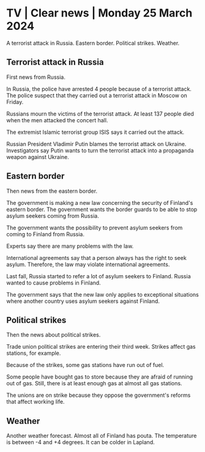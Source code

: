# TV \| Clear news \| Monday 25 March 2024

A terrorist attack in Russia. Eastern border. Political strikes. Weather.

## Terrorist attack in Russia

First news from Russia.

In Russia, the police have arrested 4 people because of a terrorist attack. The police suspect that they carried out a terrorist attack in Moscow on Friday.

Russians mourn the victims of the terrorist attack. At least 137 people died when the men attacked the concert hall.

The extremist Islamic terrorist group ISIS says it carried out the attack.

Russian President Vladimir Putin blames the terrorist attack on Ukraine. Investigators say Putin wants to turn the terrorist attack into a propaganda weapon against Ukraine.

## Eastern border

Then news from the eastern border.

The government is making a new law concerning the security of Finland's eastern border. The government wants the border guards to be able to stop asylum seekers coming from Russia.

The government wants the possibility to prevent asylum seekers from coming to Finland from Russia.

Experts say there are many problems with the law.

International agreements say that a person always has the right to seek asylum. Therefore, the law may violate international agreements.

Last fall, Russia started to refer a lot of asylum seekers to Finland. Russia wanted to cause problems in Finland.

The government says that the new law only applies to exceptional situations where another country uses asylum seekers against Finland.

## Political strikes

Then the news about political strikes.

Trade union political strikes are entering their third week. Strikes affect gas stations, for example.

Because of the strikes, some gas stations have run out of fuel.

Some people have bought gas to store because they are afraid of running out of gas. Still, there is at least enough gas at almost all gas stations.

The unions are on strike because they oppose the government's reforms that affect working life.

## Weather

Another weather forecast. Almost all of Finland has pouta. The temperature is between -4 and +4 degrees. It can be colder in Lapland.
